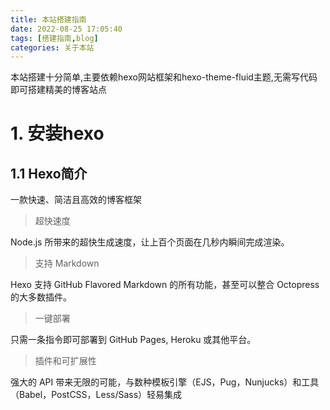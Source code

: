 ```yaml
---
title: 本站搭建指南
date: 2022-08-25 17:05:40
tags: [搭建指南,blog]
categories: 关于本站
---
```

本站搭建十分简单,主要依赖hexo网站框架和hexo-theme-fluid主题,无需写代码即可搭建精美的博客站点
<!--more-->
# 1. 安装hexo
## 1.1 Hexo简介
一款快速、简洁且高效的博客框架
> 超快速度

Node.js 所带来的超快生成速度，让上百个页面在几秒内瞬间完成渲染。
> 支持 Markdown

Hexo 支持 GitHub Flavored Markdown 的所有功能，甚至可以整合 Octopress 的大多数插件。
> 一键部署

只需一条指令即可部署到 GitHub Pages, Heroku 或其他平台。

> 插件和可扩展性

强大的 API 带来无限的可能，与数种模板引擎（EJS，Pug，Nunjucks）和工具（Babel，PostCSS，Less/Sass）轻易集成